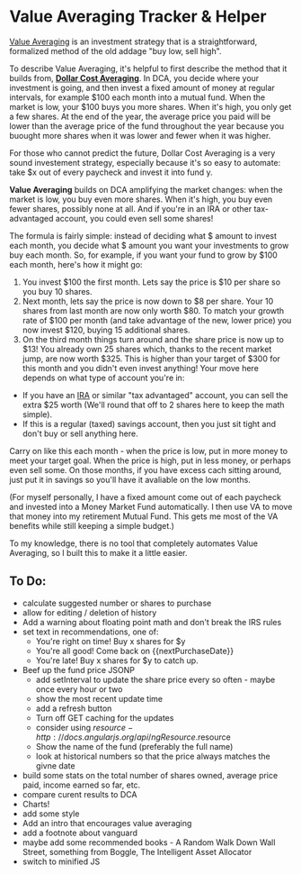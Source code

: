 Value Averaging Tracker & Helper
================================

[Value Averaging](https://en.wikipedia.org/wiki/Value_averaging) is an investment strategy that is a straightforward, formalized method of the old addage "buy low, sell high". 

To describe Value Averaging, it's helpful to first describe the method that it builds from, **[Dollar Cost Averaging](https://en.wikipedia.org/wiki/Dollar_cost_averaging)**. In DCA, you decide where your investment is going, and then invest a fixed amount of money at regular intervals, for example $100 each month into a mutual fund. When the market is low, your $100 buys you more shares. When it's high, you only get a few shares. At the end of the year, the average price you paid will be lower than the average price of the fund throughout the year because you buought more shares when it was lower and fewer when it was higher.

For those who cannot predict the future, Dollar Cost Averaging is a very sound investement strategy, especially because it's so easy to automate: take $x out of every paycheck and invest it into fund y.

**Value Averaging** builds on DCA amplifying the market changes: when the market is low, you buy even more shares. When it's high, you buy even fewer shares, possibly none at all. And if you're in an IRA or other tax-advantaged account, you could even sell some shares! 

The formula is fairly simple: instead of deciding what $ amount to invest each month, you decide what $ amount you want your investments to grow buy each month. So, for example, if you want your fund to grow by $100 each month, here's how it might go:

1. You invest $100 the first month. Lets say the price is $10 per share so you buy 10 shares. 
2. Next month, lets say the price is now down to $8 per share. Your 10 shares from last month are now only worth $80. To match your growth rate of $100 per month (and take advantage of the new, lower price) you now invest $120, buying 15 additional shares.
3. On the third month things turn around and the share price is now up to $13! You already own 25 shares which, thanks to the recent market jump, are now worth $325. This is higher than your target of $300 for this month and you didn't even invest anything! Your move here depends on what type of account you're in: 
  * If you have an [IRA](https://en.wikipedia.org/wiki/Individual_retirement_account) or similar "tax advantaged" account, you can sell the extra $25 worth (We'll round that off to 2 shares here to keep the math simple).
  * If this is a regular (taxed) savings account, then you just sit tight and don't buy or sell anything here.

Carry on like this each month - when the price is low, put in more money to meet your target goal. When the price is high, put in less money, or perhaps even sell some. On those months, if you have excess cach sitting around, just put it in savings so you'll have it avaliable on the low months. 

(For myself personally, I have a fixed amount come out of each paycheck and invested into a Money Market Fund automatically. I then use VA to move that money into my retirement Mutual Fund. This gets me most of the VA benefits while still keeping a simple budget.)

To my knowledge, there is no tool that completely automates Value Averaging, so I built this to make it a little easier. 


To Do:
------
* calculate suggested number or shares to purchase
* allow for editing / deletion of history
* Add a warning about floating point math and don't break the IRS rules
* set text in recommendations, one of:
   * You're right on time! Buy x shares for $y
   * You're all good! Come back on {{nextPurchaseDate}}
   * You're late! Buy x shares for $y to catch up.
* Beef up the fund price JSONP
    * add setInterval to update the share price every so often - maybe once every hour or two
    * show the most recent update time
    * add a refresh button
    * Turn off GET caching for the updates
    * consider using $resource - http://docs.angularjs.org/api/ngResource.$resource
    * Show the name of the fund (preferably the full name)
    * look at historical numbers so that the price always matches the givne date
* build some stats on the total number of shares owned, average price paid, income earned so far, etc.
* compare curent results to DCA
* Charts!
* add some style
* Add an intro that encourages value averaging
* add a footnote about vanguard
* maybe add some recommended books - A Random Walk Down Wall Street, something from Boggle, The Intelligent Asset Allocator
* switch to minified JS
    
